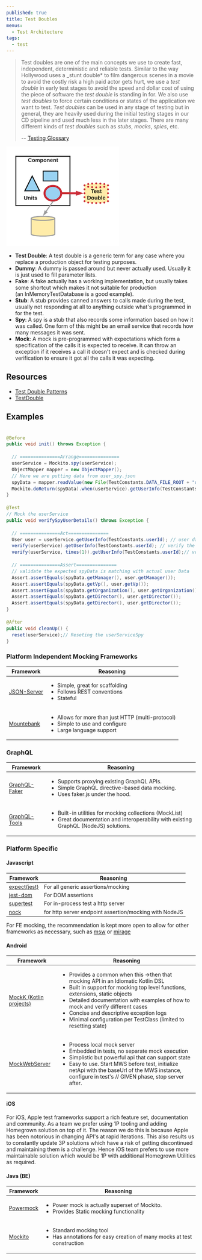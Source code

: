 ```yaml
---
published: true
title: Test Doubles
menus:
  - Test Architecture
tags:
  - test
---
```


> Test doubles are one of the main concepts we use to create fast, independent, deterministic and reliable tests. Similar to the way Hollywood uses a \_stunt double\* to film dangerous scenes in a movie to avoid the costly risk a high paid actor gets hurt, we use a _test double_ in early test stages to avoid the speed and dollar cost of using the piece of software the _test double_ is standing in for. We also use _test doubles_ to force certain conditions or states of the application we want to test. _Test doubles_ can be used in any stage of testing but in general, they are heavily used during the initial testing stages in our CD pipeline and used much less in the later stages. There are many different kinds of _test doubles_ such as _stubs_, _mocks_, _spies_, etc.
>
> -- [Testing Glossary](../glossary#test-doubles)

![Test Double](../images/testing-images/test-double.png#width=300px)

- **Test Double**: A test double is a generic term for any case where you replace a production object for testing purposes.
- **Dummy**: A dummy is passed around but never actually used. Usually it is just used to fill parameter lists.
- **Fake**: A fake actually has a working implementation, but usually takes some shortcut which makes it not suitable for production (an InMemoryTestDatabase is a good example).
- **Stub**: A stub provides canned answers to calls made during the test, usually not responding at all to anything outside what's programmed in for the test.
- **Spy**: A spy is a stub that also records some information based on how it was called. One form of this might be an email service that records how many messages it was sent.
- **Mock**: A mock is pre-programmed with expectations which form a specification of the calls it is expected to receive. It can throw an exception if it receives a call it doesn't expect and is checked during verification to ensure it got all the calls it was expecting.

## Resources

- [Test Double Patterns](http://xunitpatterns.com/Test%20Double%20Patterns.html)
- [TestDouble](https://martinfowler.com/bliki/TestDouble.html)

## Examples

```java

@Before
public void init() throws Exception {

  // ===============Arrange===============
  userService = Mockito.spy(userService);
  ObjectMapper mapper = new ObjectMapper();
  // Here we are putting data from user_spy.json
  spyData = mapper.readValue(new File(TestConstants.DATA_FILE_ROOT + "user_spy.json"), User.class);
  Mockito.doReturn(spyData).when(userService).getUserInfo(TestConstants.userId);// spy json data for the user data
}

@Test
// Mock the userService
public void verifySpyUserDetails() throws Exception {

  // ===============Act===============
  User user = userService.getUserInfo(TestConstants.userId); // user data comes from spy
  verify(userService).getUserInfo(TestConstants.userId); // verify the userservice.getUserInfo method is called
  verify(userService, times(1)).getUserInfo(TestConstants.userId);// verify from spy the getUserInfo called one

  // ===============Assert===============
  // validate the expected spyData is matching with actual user Data
  Assert.assertEquals(spyData.getManager(), user.getManager());
  Assert.assertEquals(spyData.getVp(), user.getVp());
  Assert.assertEquals(spyData.getOrganization(), user.getOrganization());
  Assert.assertEquals(spyData.getDirector(), user.getDirector());
  Assert.assertEquals(spyData.getDirector(), user.getDirector());
}

@After
public void cleanUp() {
  reset(userService);// Reseting the userServiceSpy
}
```

### Platform Independent Mocking Frameworks

| Framework                                              | Reasoning                                                                                                                            |
| ------------------------------------------------------ | ------------------------------------------------------------------------------------------------------------------------------------ |
| [JSON-Server](https://github.com/typicode/json-server) | <ul><li>Simple, great for scaffolding</li><li>Follows REST conventions</li><li>Stateful</li></ul>                                    |
| [Mountebank](https://github.com/bbyars/mountebank)     | <ul><li>Allows for more than just HTTP (multi-protocol)</li><li>Simple to use and configure</li><li>Large language support</li></ul> |

### GraphQL

| Framework                                                   | Reasoning                                                                                                                                                          |
| ----------------------------------------------------------- | ------------------------------------------------------------------------------------------------------------------------------------------------------------------ |
| [GraphQL-Faker](https://github.com/APIs-guru/graphql-faker) | <ul><li>Supports proxying existing GraphQL APIs.</li><li>Simple GraphQL directive-based data mocking.</li><li>Uses faker.js under the hood.</li></ul>              |
| [GraphQL-Tools](https://github.com/ardatan/graphql-tools)   | <ul><li>Built-in utilities for mocking collections (MockList)</li><li>Great documentation and interoperability with existing GraphQL (NodeJS) solutions.</li></ul> |

### Platform Specific

#### Javascript

| Framework                                               | Reasoning                                              |
| ------------------------------------------------------- | ------------------------------------------------------ |
| [expect(jest)](https://jestjs.io/docs/en/expect)        | For all generic assertions/mocking                     |
| [jest-dom](https://github.com/testing-library/jest-dom) | For DOM assertions                                     |
| [supertest](https://github.com/visionmedia/supertest)   | For in-process test a http server                      |
| [nock](https://github.com/nock/nock)                    | for http server endpoint assertion/mocking with NodeJS |

For FE mocking, the recommendation is kept more open to allow for other frameworks as necessary, such as [msw](https://redd.gitbook.io/msw/) or [mirage](https://miragejs.com/)

#### Android

| Framework                                                                   | Reasoning                                                                                                                                                                                                                                                                                                                                                                                           |
| --------------------------------------------------------------------------- | --------------------------------------------------------------------------------------------------------------------------------------------------------------------------------------------------------------------------------------------------------------------------------------------------------------------------------------------------------------------------------------------------- |
| [MockK (Kotlin projects)](http://mockk.io/)                                 | <ul><li>Provides a common when this →then that mocking API in an Idiomatic Kotlin DSL</li><li>Built in support for mocking top level functions, extensions, static objects</li><li>Detailed documentation with examples of how to mock and verify different cases</li><li>Concise and descriptive exception logs</li><li>Minimal configuration per TestClass (limited to resetting state)</li></ul> |
| [MockWebServer](https://github.com/square/okhttp/tree/master/mockwebserver) | <ul><li>Process local mock server</li><li>Embedded in tests, no separate mock execution</li><li>Simplistic but powerful api that can support state</li><li>Easy to use. Start MWS before test, initialize netApi with the baseUrl of the MWS instance, configure in test's // GIVEN phase, stop server after.</li></ul>                                                                             |

#### iOS

For iOS, Apple test frameworks support a rich feature set, documentation and community. As a team we prefer using 1P tooling and adding Homegrown solution on top of it. The reason we do this is because Apple has been notorious in changing API's at rapid iterations. This also results us to constantly update 3P solutions which have a risk of getting discontinued and maintaining them is a challenge. Hence iOS team prefers to use more maintainable solution which would be 1P with additional Homegrown Utilities as required.

#### Java (BE)

| Framework                                                | Reasoning                                                                                                            |
| -------------------------------------------------------- | -------------------------------------------------------------------------------------------------------------------- |
| [Powermock](https://github.com/powermock/powermock/wiki) | <ul><li>Power mock is actually superset of Mockito.</li><li>Provides Static mocking functionality</li></ul>          |
| [Mockito](https://site.mockito.org/)                     | <ul><li>Standard mocking tool</li><li>Has annotations for easy creation of many mocks at test construction</li></ul> |
